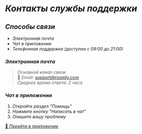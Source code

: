 # *Контакты службы поддержки*

## *Способы связи*
-  *Электронная почта*  
- *Чат в приложении*  
-  *Телефонная поддержка (доступна с 09:00 до 21:00)*  

### *Электронная почта*
> *Основной канал связи*  
> 📧 *Email:* [support@roomly.com](mailto:support@roomly.com)  
> *Среднее время ответа: 2 часа*


### *Чат в приложении*
1. *Откройте раздел "Помощь"*
2. *Нажмите кнопку "Написать в чат"*
3. *Опишите вашу проблему*

[🔗 *Перейти в приложение*](roomly://help/chat)